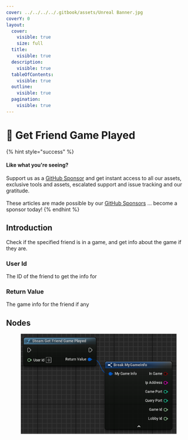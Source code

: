```yaml
---
cover: ../../../../.gitbook/assets/Unreal Banner.jpg
coverY: 0
layout:
  cover:
    visible: true
    size: full
  title:
    visible: true
  description:
    visible: true
  tableOfContents:
    visible: true
  outline:
    visible: true
  pagination:
    visible: true
---
```


# 🔵 Get Friend Game Played

{% hint style="success" %}
#### Like what you're seeing?

Support us as a [GitHub Sponsor](../../../../become-a-sponsor/) and get instant access to all our assets, exclusive tools and assets, escalated support and issue tracking and our gratitude.\
\
These articles are made possible by our [GitHub Sponsors](../../../../become-a-sponsor/) ... become a sponsor today!
{% endhint %}

## Introduction

Check if the specified friend is in a game, and get info about the game if they are.

### User Id

The ID of the friend to get the info for

### Return Value

The game info for the friend if any

## Nodes

<figure><img src="../../../../.gitbook/assets/image (221).png" alt=""><figcaption></figcaption></figure>
